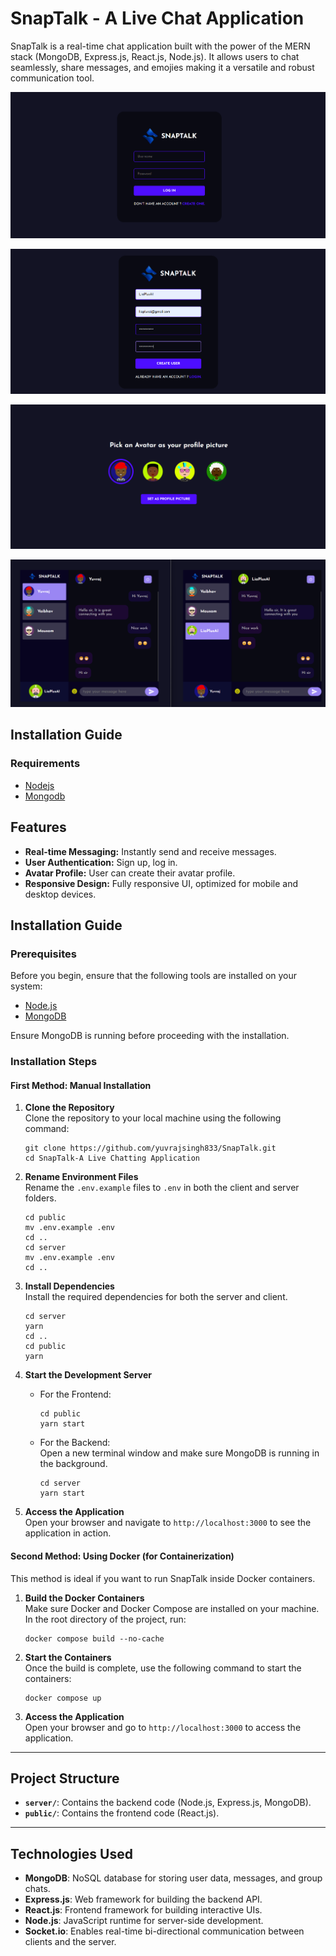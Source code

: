 
# SnapTalk - A Live Chat Application

SnapTalk is a real-time chat application built with the power of the MERN stack (MongoDB, Express.js, React.js, Node.js). It allows users to chat seamlessly, share messages, and emojies making it a versatile and robust communication tool.

![login page](./images/LogIn.png)

![Registration page](./images/Registration.png)

![Avatar Set page](./images/SetAvatarPic.png)

![Conversation page](./images/Conversation.png)


## Installation Guide

### Requirements
- [Nodejs](https://nodejs.org/en/download)
- [Mongodb](https://www.mongodb.com/docs/manual/administration/install-community/)

## Features
- **Real-time Messaging:** Instantly send and receive messages.
- **User Authentication:** Sign up, log in.
- **Avatar Profile:** User can create their avatar profile.
- **Responsive Design:** Fully responsive UI, optimized for mobile and desktop devices.

## Installation Guide

### Prerequisites
Before you begin, ensure that the following tools are installed on your system:
- [Node.js](https://nodejs.org/en/download)
- [MongoDB](https://www.mongodb.com/docs/manual/administration/install-community/)

Ensure MongoDB is running before proceeding with the installation.

### Installation Steps

#### First Method: Manual Installation

1. **Clone the Repository**  
   Clone the repository to your local machine using the following command:
   ```shell
   git clone https://github.com/yuvrajsingh833/SnapTalk.git
   cd SnapTalk-A Live Chatting Application
   ```

2. **Rename Environment Files**  
   Rename the `.env.example` files to `.env` in both the client and server folders.
   ```shell
   cd public
   mv .env.example .env
   cd ..
   cd server
   mv .env.example .env
   cd ..
   ```

3. **Install Dependencies**  
   Install the required dependencies for both the server and client.
   ```shell
   cd server
   yarn
   cd ..
   cd public
   yarn
   ```

4. **Start the Development Server**  
   - For the Frontend:
     ```shell
     cd public
     yarn start
     ```
   - For the Backend:  
     Open a new terminal window and make sure MongoDB is running in the background.
     ```shell
     cd server
     yarn start
     ```

5. **Access the Application**  
   Open your browser and navigate to `http://localhost:3000` to see the application in action.

#### Second Method: Using Docker (for Containerization)

This method is ideal if you want to run SnapTalk inside Docker containers.

1. **Build the Docker Containers**  
   Make sure Docker and Docker Compose are installed on your machine. In the root directory of the project, run:
   ```shell
   docker compose build --no-cache
   ```

2. **Start the Containers**  
   Once the build is complete, use the following command to start the containers:
   ```shell
   docker compose up
   ```

3. **Access the Application**  
   Open your browser and go to `http://localhost:3000` to access the application.

---

## Project Structure

- **`server/`**: Contains the backend code (Node.js, Express.js, MongoDB).
- **`public/`**: Contains the frontend code (React.js).

---

## Technologies Used

- **MongoDB**: NoSQL database for storing user data, messages, and group chats.
- **Express.js**: Web framework for building the backend API.
- **React.js**: Frontend framework for building interactive UIs.
- **Node.js**: JavaScript runtime for server-side development.
- **Socket.io**: Enables real-time bi-directional communication between clients and the server.

